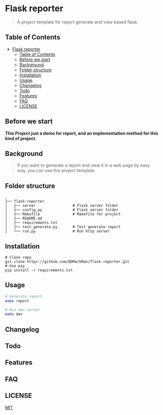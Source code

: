 # Flask reporter

> A project template for report generate and view based flask.

## Table of Contents

- [Flask reporter](#flask-reporter)
  - [Table of Contents](#table-of-contents)
  - [Before we start](#before-we-start)
  - [Background](#background)
  - [Folder structure](#folder-structure)
  - [Installation](#installation)
  - [Usage](#usage)
  - [Changelog](#changelog)
  - [Todo](#todo)
  - [Features](#features)
  - [FAQ](#faq)
  - [LICENSE](#license)

## Before we start

**This Project just a demo for report, and an implementation method for this kind of project.**

## Background

> If you want to generate a report and view it in a web page by easy way, you can use this project template.

## Folder structure

```shell
.
├── flask-reporter
│   ├── server                 # Flask server folder
│   ├── config.py              # Flask server folder
│   ├── Makefile               # Makefile for project
│   ├── README.md
│   ├── requirements.txt
│   ├── test_generate.py       # Test generate report
│   └── run.py                 # Run http server
```

## Installation

```shell
# Clone repo
git clone https://github.com/QDMarkMan/flask-reporter.git
# Use pip
pip install -r requirements.txt
```

## Usage

```bash
# Generate report
make report

# Run dev server
make dev
```

## Changelog

## Todo

## Features

## FAQ

## LICENSE

[MIT](LICENSE)
